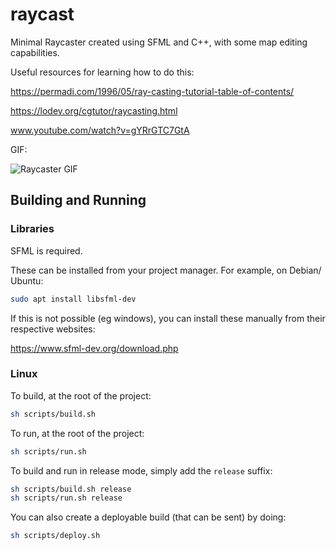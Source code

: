 # raycast

Minimal Raycaster created using SFML and C++, with some map editing capabilities.

Useful resources for learning how to do this:

https://permadi.com/1996/05/ray-casting-tutorial-table-of-contents/

https://lodev.org/cgtutor/raycasting.html

www.youtube.com/watch?v=gYRrGTC7GtA

GIF:

![Raycaster GIF](https://i.imgur.com/tQFahuc.gif)

## Building and Running

### Libraries

SFML is required.

These can be installed from your project manager. For example, on Debian/ Ubuntu:

```sh
sudo apt install libsfml-dev
```

If this is not possible (eg windows), you can install these manually from their respective websites:

https://www.sfml-dev.org/download.php

### Linux

To build, at the root of the project:

```sh
sh scripts/build.sh
```

To run, at the root of the project:

```sh
sh scripts/run.sh
```

To build and run in release mode, simply add the `release` suffix:

```sh
sh scripts/build.sh release
sh scripts/run.sh release
```

You can also create a deployable build (that can be sent) by doing:

```sh
sh scripts/deploy.sh
```

